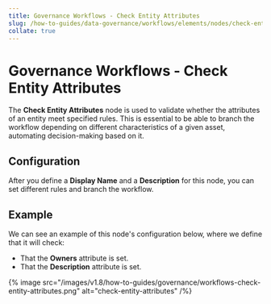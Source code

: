 ```yaml
---
title: Governance Workflows - Check Entity Attributes
slug: /how-to-guides/data-governance/workflows/elements/nodes/check-entity-attributes
collate: true
---
```


# Governance Workflows - Check Entity Attributes

The **Check Entity Attributes** node is used to validate whether the attributes of an entity meet specified rules.
This is essential to be able to branch the workflow depending on different characteristics of a given asset, automating decision-making based on it.

## Configuration

After you define a **Display Name** and a **Description** for this node, you can set different rules and branch the workflow.

## Example

We can see an example of this node's configuration below, where we define that it will check:

- That the **Owners** attribute is set.
- That the **Description** attribute is set.

{% image src="/images/v1.8/how-to-guides/governance/workflows-check-entity-attributes.png" alt="check-entity-attributes" /%}
